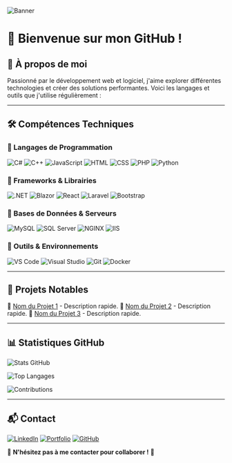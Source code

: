 ![Banner](https://your-banner-image-link.com)

# 👋 Bienvenue sur mon GitHub !

## 🚀 À propos de moi

Passionné par le développement web et logiciel, j'aime explorer différentes technologies et créer des solutions performantes. Voici les langages et outils que j'utilise régulièrement :

---

## 🛠️ Compétences Techniques

### 🔹 Langages de Programmation

![C#](https://img.shields.io/badge/C%23-239120?style=for-the-badge&logo=c-sharp&logoColor=white)
![C++](https://img.shields.io/badge/C++-00599C?style=for-the-badge&logo=c%2B%2B&logoColor=white)
![JavaScript](https://img.shields.io/badge/JavaScript-F7DF1E?style=for-the-badge&logo=javascript&logoColor=black)
![HTML](https://img.shields.io/badge/HTML5-E34F26?style=for-the-badge&logo=html5&logoColor=white)
![CSS](https://img.shields.io/badge/CSS3-1572B6?style=for-the-badge&logo=css3&logoColor=white)
![PHP](https://img.shields.io/badge/PHP-777BB4?style=for-the-badge&logo=php&logoColor=white)
![Python](https://img.shields.io/badge/Python-3776AB?style=for-the-badge&logo=python&logoColor=white)

### 🔹 Frameworks & Librairies

![.NET](https://img.shields.io/badge/.NET-512BD4?style=for-the-badge&logo=dotnet&logoColor=white)
![Blazor](https://img.shields.io/badge/Blazor-512BD4?style=for-the-badge&logo=blazor&logoColor=white)
![React](https://img.shields.io/badge/React-61DAFB?style=for-the-badge&logo=react&logoColor=black)
![Laravel](https://img.shields.io/badge/Laravel-FF2D20?style=for-the-badge&logo=laravel&logoColor=white)
![Bootstrap](https://img.shields.io/badge/Bootstrap-7952B3?style=for-the-badge&logo=bootstrap&logoColor=white)

### 🔹 Bases de Données & Serveurs

![MySQL](https://img.shields.io/badge/MySQL-4479A1?style=for-the-badge&logo=mysql&logoColor=white)
![SQL Server](https://img.shields.io/badge/SQL%20Server-CC2927?style=for-the-badge&logo=microsoft-sql-server&logoColor=white)
![NGINX](https://img.shields.io/badge/NGINX-009639?style=for-the-badge&logo=nginx&logoColor=white)
![IIS](https://img.shields.io/badge/IIS-0078D6?style=for-the-badge&logo=windows&logoColor=white)

### 🔹 Outils & Environnements

![VS Code](https://img.shields.io/badge/VS%20Code-007ACC?style=for-the-badge&logo=visual-studio-code&logoColor=white)
![Visual Studio](https://img.shields.io/badge/Visual%20Studio-5C2D91?style=for-the-badge&logo=visual-studio&logoColor=white)
![Git](https://img.shields.io/badge/Git-F05032?style=for-the-badge&logo=git&logoColor=white)
![Docker](https://img.shields.io/badge/Docker-2496ED?style=for-the-badge&logo=docker&logoColor=white)

---

## 📂 Projets Notables

🔹 [Nom du Projet 1](https://github.com/username/projet1) - Description rapide.
🔹 [Nom du Projet 2](https://github.com/username/projet2) - Description rapide.
🔹 [Nom du Projet 3](https://github.com/username/projet3) - Description rapide.

---

## 📊 Statistiques GitHub

![Stats GitHub](https://github-readme-stats.vercel.app/api?username=hounsouthohin&show_icons=true&theme=dark)

![Top Langages](https://github-readme-stats.vercel.app/api/top-langs/?username=hounsouthohin&layout=compact&theme=dark)

![Contributions](https://github-readme-activity-graph.vercel.app/graph?username=hounsouthohin&theme=github-dark)

---

## 📬 Contact

[![LinkedIn](https://img.shields.io/badge/LinkedIn-0077B5?style=for-the-badge&logo=linkedin&logoColor=white)](www.linkedin.com/in/arthur-bambara-776068264)
[![Portfolio](https://img.shields.io/badge/Portfolio-000?style=for-the-badge&logo=vercel&logoColor=white)](https://your-portfolio.com)
[![GitHub](https://img.shields.io/badge/GitHub-181717?style=for-the-badge&logo=github&logoColor=white)](https://github.com/hounsouthohin)

💬 **N'hésitez pas à me contacter pour collaborer !** 🚀


